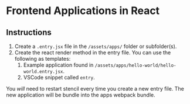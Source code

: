 # Frontend Applications in React

## Instructions

1. Create a `.entry.jsx` file in the `/assets/apps/` folder or subfolder(s).
2. Create the react render method in the entry file. You can use the following as templates:
   1. Example application found in `/assets/apps/hello-world/hello-world.entry.jsx`.
   2. VSCode snippet called `entry`.

You *will* need to restart stencil every time you create a new entry file. The new application will be bundle into the apps webpack bundle.
